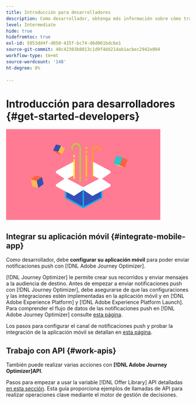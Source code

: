 ```yaml
---
title: Introducción para desarrolladores
description: Como desarrollador, obtenga más información sobre cómo trabajar con Journey Optimizer
level: Intermediate
hide: true
hidefromtoc: true
exl-id: 5053dd4f-d050-415f-bc74-d6d061bdcbe1
source-git-commit: 40c42303b8013c1d9f4dd214ab1acbec2942e094
workflow-type: tm+mt
source-wordcount: '148'
ht-degree: 0%

---
```


# Introducción para desarrolladores {#get-started-developers}

![desarrollador](assets/do-not-localize/user-3.png)

## Integrar su aplicación móvil {#integrate-mobile-app}

Como desarrollador, debe **configurar su aplicación móvil** para poder enviar notificaciones push con [!DNL Adobe Journey Optimizer].

[!DNL Journey Optimizer] le permite crear sus recorridos y enviar mensajes a la audiencia de destino. Antes de empezar a enviar notificaciones push con [!DNL Journey Optimizer], debe asegurarse de que las configuraciones y las integraciones estén implementadas en la aplicación móvil y en [!DNL Adobe Experience Platform] y [!DNL Adobe Experience Platform Launch]. Para comprender el flujo de datos de las notificaciones push en [!DNL Adobe Journey Optimizer] consulte [esta página](../../configuration/push-gs.md).

Los pasos para configurar el canal de notificaciones push y probar la integración de la aplicación móvil se detallan en [esta página](../../configuration/push-configuration.md).

## Trabajo con API {#work-apis}

También puede realizar varias acciones con **[!DNL Adobe Journey Optimizer]API**.

Pasos para empezar a usar la variable [!DNL Offer Library] API detalladas [en esta sección](../../offers/api-reference/getting-started.md). Esta guía proporciona ejemplos de llamadas de API para realizar operaciones clave mediante el motor de gestión de decisiones.
